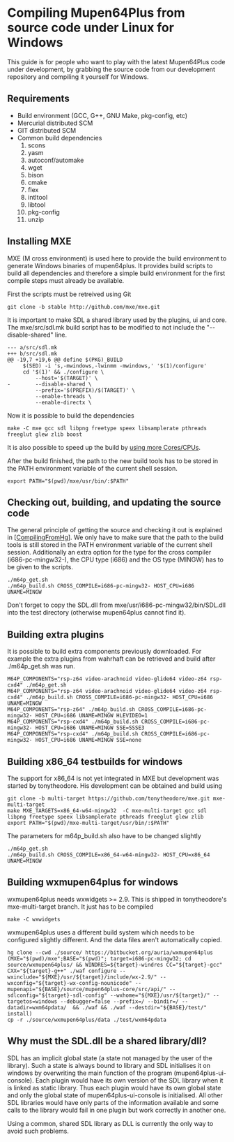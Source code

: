 # Compiling Mupen64Plus from source code under Linux for Windows #

This guide is for people who want to play with the latest Mupen64Plus code under development, by grabbing the source code from our development repository and compiling it yourself for Windows.

## Requirements ##

  * Build environment (GCC, G++, GNU Make, pkg-config, etc)
  * Mercurial distributed SCM
  * GIT distributed SCM
  * Common build dependencies
    1. scons
    1. yasm
    1. autoconf/automake
    1. wget
    1. bison
    1. cmake
    1. flex
    1. intltool
    1. libtool
    1. pkg-config
    1. unzip

## Installing MXE ##

MXE (M cross environment) is used here to provide the build environment to generate Windows binaries of mupen64plus. It provides build scripts to build all dependencies and therefore a simple build environment for the first compile steps must already be available.

First the scripts must be retreived using Git

```
git clone -b stable http://github.com/mxe/mxe.git
```

It is important to make SDL a shared library used by the plugins, ui and core.
The mxe/src/sdl.mk build script has to be modified to not include the
"--disable-shared" line.

```
--- a/src/sdl.mk
+++ b/src/sdl.mk
@@ -19,7 +19,6 @@ define $(PKG)_BUILD
     $(SED) -i 's,-mwindows,-lwinmm -mwindows,' '$(1)/configure'
     cd '$(1)' && ./configure \
         --host='$(TARGET)' \
-        --disable-shared \
         --prefix='$(PREFIX)/$(TARGET)' \
         --enable-threads \
         --enable-directx \
```

Now it is possible to build the dependencies

```
make -C mxe gcc sdl libpng freetype speex libsamplerate pthreads freeglut glew zlib boost
```

It is also possible to speed up the build by  [using more Cores/CPUs](http://mxe.cc/#usage).

After the build finished, the path to the new build tools has to be stored in the PATH environment variable of the current shell session.

```
export PATH="$(pwd)/mxe/usr/bin/:$PATH"
```

## Checking out, building, and updating the source code ##

The general principle of getting the source and checking it out is explained in [[CompilingFromHg](CompilingFromHg.md)]. We only have to make sure that the path to the build tools is still stored in the PATH environment variable of the current shell session. Additionally an extra option for the type for the cross compiler (i686-pc-mingw32-), the CPU type (i686) and the OS type (MINGW) has to be given to the scripts.

```
./m64p_get.sh
./m64p_build.sh CROSS_COMPILE=i686-pc-mingw32- HOST_CPU=i686 UNAME=MINGW
```

Don't forget to copy the SDL.dll from mxe/usr/i686-pc-mingw32/bin/SDL.dll into
the test directory (otherwise mupen64plus cannot find it).

## Building extra plugins ##

It is possible to build extra components previously downloaded. For example the extra plugins from wahrhaft can be retrieved and build after ./m64p\_get.sh was run.

```
M64P_COMPONENTS="rsp-z64 video-arachnoid video-glide64 video-z64 rsp-cxd4" ./m64p_get.sh
M64P_COMPONENTS="rsp-z64 video-arachnoid video-glide64 video-z64 rsp-cxd4" ./m64p_build.sh CROSS_COMPILE=i686-pc-mingw32- HOST_CPU=i686 UNAME=MINGW
M64P_COMPONENTS="rsp-z64" ./m64p_build.sh CROSS_COMPILE=i686-pc-mingw32- HOST_CPU=i686 UNAME=MINGW HLEVIDEO=1
M64P_COMPONENTS="rsp-cxd4" ./m64p_build.sh CROSS_COMPILE=i686-pc-mingw32- HOST_CPU=i686 UNAME=MINGW SSE=SSSE3
M64P_COMPONENTS="rsp-cxd4" ./m64p_build.sh CROSS_COMPILE=i686-pc-mingw32- HOST_CPU=i686 UNAME=MINGW SSE=none
```

## Building x86\_64 testbuilds for windows ##

The support for x86\_64 is not yet integrated in MXE but development was started by tonytheodore. His development can be obtained and build using

```
git clone -b multi-target https://github.com/tonytheodore/mxe.git mxe-multi-target
make MXE_TARGETS=x86_64-w64-mingw32  -C mxe-multi-target gcc sdl libpng freetype speex libsamplerate pthreads freeglut glew zlib
export PATH="$(pwd)/mxe-multi-target/usr/bin/:$PATH"
```

The parameters for m64p\_build.sh also have to be changed slightly

```
./m64p_get.sh
./m64p_build.sh CROSS_COMPILE=x86_64-w64-mingw32- HOST_CPU=x86_64 UNAME=MINGW
```

## Building wxmupen64plus for windows ##

wxmupen64plus needs wxwidgets >= 2.9. This is shipped in tonytheodore's mxe-multi-target branch. It just has to be compiled

```
make -C wxwidgets
```

wxmupen64plus uses a different build system which needs to be configured slightly different. And the data files aren't automatically copied.

```
hg clone --cwd ./source/ https://bitbucket.org/auria/wxmupen64plus
(MXE="$(pwd)/mxe";BASE="$(pwd)"; target=i686-pc-mingw32; cd source/wxmupen64plus/ && WINDRES=${target}-windres CC="${target}-gcc" CXX="${target}-g++" ./waf configure --wxinclude="${MXE}/usr/${target}/include/wx-2.9/" --wxconfig="${target}-wx-config-nounicode" --mupenapi="${BASE}/source/mupen64plus-core/src/api/" --sdlconfig="${target}-sdl-config" --wxhome="${MXE}/usr/${target}/" --targetos=windows --debugger=false --prefix=/ --bindir=/ --datadir=wxm64pdata/  && ./waf && ./waf --destdir="${BASE}/test/" install)
cp -r ./source/wxmupen64plus/data ./test/wxm64pdata
```

## Why must the SDL.dll be a shared library/dll? ##

SDL has an implicit global state (a state not managed by the user of the library). Such a state is always bound to library and SDL initialises it on windows by overwriting the main function of the program (mupen64plus-ui-console). Each plugin would have its own version of the SDL library when it is linked as static library. Thus each plugin would have its own global state and only the global state of mupen64plus-ui-console is initialised. All other SDL libraries would have only parts of the information available and some calls to the library would fail in one plugin but work correctly in another one.

Using a common, shared SDL library as DLL is currently the only way to avoid such problems.